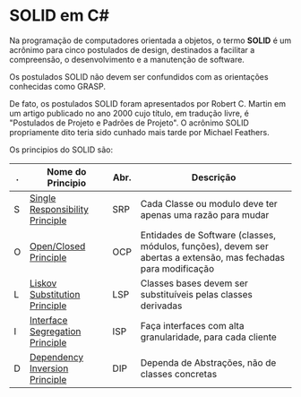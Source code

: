 SOLID em C#
===========

Na programação de computadores orientada a objetos, o termo **SOLID** é um acrônimo para cinco postulados de design, destinados a facilitar a compreensão, o desenvolvimento e a manutenção de software.

Os postulados SOLID não devem ser confundidos com as orientações conhecidas como GRASP.

De fato, os postulados SOLID foram apresentados por Robert C. Martin em um artigo publicado no ano 2000 cujo título, em tradução livre, é "Postulados de Projeto e Padrões de Projeto". O acrônimo SOLID propriamente dito teria sido cunhado mais tarde por Michael Feathers.

Os principios do SOLID são:

| .    | Nome do Principio                           | Abr. | Descrição                                                    |
| ---- | ------------------------------------------- | ---- | ------------------------------------------------------------ |
| S    | [Single Responsibility Principle](1-SRP.md) | SRP  | Cada Classe ou modulo deve ter apenas uma razão para mudar   |
| O    | [Open/Closed Principle](2-OCP.md)           | OCP  | Entidades de Software (classes, módulos, funções), devem ser abertas a extensão, mas fechadas para modificação |
| L    | [Liskov Substitution Principle](3-LSP.md)   | LSP  | Classes bases devem ser substituíveis pelas classes derivadas |
| I    | [Interface Segregation Principle](4-ISP.md) | ISP  | Faça interfaces com alta granularidade, para cada cliente    |
| D    | [Dependency Inversion Principle](5-DIP.md)  | DIP  | Dependa de Abstrações, não de classes concretas              |

